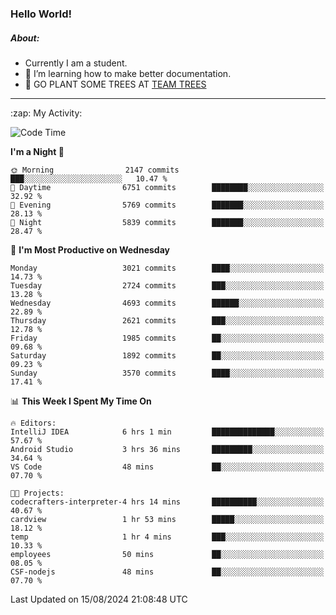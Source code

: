 ### Hello World!

##### About:
- Currently I am a student.
- 🌱 I’m learning how to make better documentation.
- 🌱 GO PLANT SOME TREES AT [TEAM TREES](https://teamtrees.org/)

---
  <summary>:zap: My Activity:</summary>
  
<!--START_SECTION:waka-->
![Code Time](http://img.shields.io/badge/Code%20Time-1%2C408%20hrs%2050%20mins-blue)

**I'm a Night 🦉** 

```text
🌞 Morning                2147 commits        ███░░░░░░░░░░░░░░░░░░░░░░   10.47 % 
🌆 Daytime                6751 commits        ████████░░░░░░░░░░░░░░░░░   32.92 % 
🌃 Evening                5769 commits        ███████░░░░░░░░░░░░░░░░░░   28.13 % 
🌙 Night                  5839 commits        ███████░░░░░░░░░░░░░░░░░░   28.47 % 
```
📅 **I'm Most Productive on Wednesday** 

```text
Monday                   3021 commits        ████░░░░░░░░░░░░░░░░░░░░░   14.73 % 
Tuesday                  2724 commits        ███░░░░░░░░░░░░░░░░░░░░░░   13.28 % 
Wednesday                4693 commits        ██████░░░░░░░░░░░░░░░░░░░   22.89 % 
Thursday                 2621 commits        ███░░░░░░░░░░░░░░░░░░░░░░   12.78 % 
Friday                   1985 commits        ██░░░░░░░░░░░░░░░░░░░░░░░   09.68 % 
Saturday                 1892 commits        ██░░░░░░░░░░░░░░░░░░░░░░░   09.23 % 
Sunday                   3570 commits        ████░░░░░░░░░░░░░░░░░░░░░   17.41 % 
```


📊 **This Week I Spent My Time On** 

```text
🔥 Editors: 
IntelliJ IDEA            6 hrs 1 min         ██████████████░░░░░░░░░░░   57.67 % 
Android Studio           3 hrs 36 mins       █████████░░░░░░░░░░░░░░░░   34.64 % 
VS Code                  48 mins             ██░░░░░░░░░░░░░░░░░░░░░░░   07.70 % 

🐱‍💻 Projects: 
codecrafters-interpreter-4 hrs 14 mins       ██████████░░░░░░░░░░░░░░░   40.67 % 
cardview                 1 hr 53 mins        █████░░░░░░░░░░░░░░░░░░░░   18.12 % 
temp                     1 hr 4 mins         ███░░░░░░░░░░░░░░░░░░░░░░   10.33 % 
employees                50 mins             ██░░░░░░░░░░░░░░░░░░░░░░░   08.05 % 
CSF-nodejs               48 mins             ██░░░░░░░░░░░░░░░░░░░░░░░   07.70 % 
```


 Last Updated on 15/08/2024 21:08:48 UTC
<!--END_SECTION:waka-->
